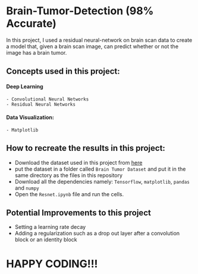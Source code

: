 # Brain-Tumor-Detection (98% Accurate)
In this project, I used a residual neural-network on brain scan data to create a model that, given a brain scan image, can predict whether or not the image has a brain tumor. 
## Concepts used in this project:
  #### Deep Learning
    - Convolutional Neural Networks
    - Residual Neural Networks
  #### Data Visualization:
    - Matplotlib
## How to recreate the results in this project:
  - Download the dataset used in this project from [here](https://www.kaggle.com/datasets/preetviradiya/brian-tumor-dataset?datasetId=1343913&select=Brain+Tumor+Data+Set)
  - put the dataset in a folder called `Brain Tumor Dataset` and put it in the same directory as the files in this repository
  - Download all the dependencies namely: `Tensorflow`, `matplotlib`, `pandas` and `numpy`
  - Open the `Resnet.ipynb` file and run the cells.

## Potential Improvements to this project
  - Setting a learning rate decay
  - Adding a regularization such as a drop out layer after a convolution block or an identity block

# HAPPY CODING!!!
  
 
